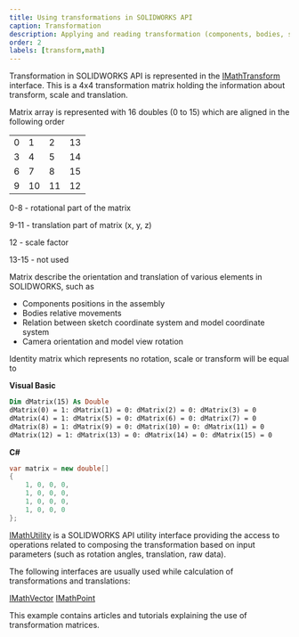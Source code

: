 ```yaml
---
title: Using transformations in SOLIDWORKS API
caption: Transformation
description: Applying and reading transformation (components, bodies, sketches etc.) using SOLIDWORKS API
order: 2
labels: [transform,math]
---
```

Transformation in SOLIDWORKS API is represented in the [IMathTransform](http://help.solidworks.com/2018/english/api/sldworksapi/solidworks.interop.sldworks~solidworks.interop.sldworks.imathtransform.html) interface. This is a 4x4 transformation matrix holding the information about transform, scale and translation.

Matrix array is represented with 16 doubles (0 to 15) which are aligned in the following order

|||||
|-|-|-|-|
|0|1|2|13|
|3|4|5|14|
|6|7|8|15|
|9|10|11|12|

0-8 - rotational part of the matrix

9-11 - translation part of matrix (x, y, z)

12 - scale factor

13-15 - not used

Matrix describe the orientation and translation of various elements in SOLIDWORKS, such as

* Components positions in the assembly
* Bodies relative movements
* Relation between sketch coordinate system and model coordinate system
* Camera orientation and model view rotation

Identity matrix which represents no rotation, scale or transform will be equal to

**Visual Basic**

~~~ vb
Dim dMatrix(15) As Double
dMatrix(0) = 1: dMatrix(1) = 0: dMatrix(2) = 0: dMatrix(3) = 0
dMatrix(4) = 1: dMatrix(5) = 0: dMatrix(6) = 0: dMatrix(7) = 0
dMatrix(8) = 1: dMatrix(9) = 0: dMatrix(10) = 0: dMatrix(11) = 0
dMatrix(12) = 1: dMatrix(13) = 0: dMatrix(14) = 0: dMatrix(15) = 0
~~~

**C#**

~~~ cs
var matrix = new double[]
{
    1, 0, 0, 0,
    1, 0, 0, 0,
    1, 0, 0, 0,
    1, 0, 0, 0
};
~~~

[IMathUtility](http://help.solidworks.com/2018/english/api/sldworksapi/solidworks.interop.sldworks~solidworks.interop.sldworks.imathutility.html) is a SOLIDWORKS API utility interface providing the access to operations related to composing the transformation based on input parameters (such as rotation angles, translation, raw data).

The following interfaces are usually used while calculation of transformations and translations:

[IMathVector](http://help.solidworks.com/2018/english/api/sldworksapi/solidworks.interop.sldworks~solidworks.interop.sldworks.imathvector.html)
[IMathPoint](http://help.solidworks.com/2018/english/api/sldworksapi/solidworks.interop.sldworks~solidworks.interop.sldworks.imathpoint.html)

This example contains articles and tutorials explaining the use of transformation matrices.